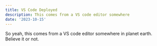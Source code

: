 ```yaml
---
title: VS Code Deployed
description: This comes from a VS code editor somewhere
date: '2023-10-15'
---
```


So yeah, this comes from a VS code editor somewhere in planet earth. Believe it or not.
